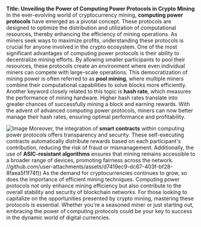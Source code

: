 **Title: Unveiling the Power of Computing Power Protocols in Crypto Mining**
In the ever-evolving world of cryptocurrency mining, **computing power protocols** have emerged as a pivotal concept. These protocols are designed to optimize the distribution and utilization of computational resources, thereby enhancing the efficiency of mining operations. As miners seek ways to maximize profits, understanding these protocols is crucial for anyone involved in the crypto ecosystem.
One of the most significant advantages of computing power protocols is their ability to decentralize mining efforts. By allowing smaller participants to pool their resources, these protocols create an environment where even individual miners can compete with large-scale operations. This democratization of mining power is often referred to as **pool mining**, where multiple miners combine their computational capabilities to solve blocks more efficiently.
Another keyword closely related to this topic is **hash rate**, which measures the performance of mining hardware. Higher hash rates translate into greater chances of successfully mining a block and earning rewards. With the advent of advanced computing power protocols, miners can now better manage their hash rates, ensuring optimal performance and profitability.

![Image](https://github.com/user-attachments/assets/4a25d116-2220-4385-b08e-f287af8fcbc4)
Moreover, the integration of **smart contracts** within computing power protocols offers transparency and security. These self-executing contracts automatically distribute rewards based on each participant's contribution, reducing the risk of fraud or mismanagement. Additionally, the use of **ASIC-resistant algorithms** ensures that mining remains accessible to a broader range of devices, promoting fairness across the network.
 //github.com/user-attachments/assets/d7419ec9-dc67-403f-bf28-8faea5f1f74f))
As the demand for cryptocurrencies continues to grow, so does the importance of efficient mining techniques. Computing power protocols not only enhance mining efficiency but also contribute to the overall stability and security of blockchain networks. For those looking to capitalize on the opportunities presented by crypto mining, mastering these protocols is essential. Whether you're a seasoned miner or just starting out, embracing the power of computing protocols could be your key to success in the dynamic world of digital currencies.
